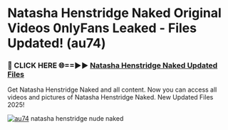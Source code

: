 # Natasha Henstridge Naked Original Videos 0nlyFans Leaked - Files Updated! (au74)

<h3>🔴 CLICK HERE 🌐==►► <a href="https://tinyurl.com/up5wt9bj" rel="nofollow">Natasha Henstridge Naked Updated Files</a></h3>

Get Natasha Henstridge Naked and all content. Now you can access all videos and pictures of Natasha Henstridge Naked. New Updated Files 2025!

[![au74](https://i.imgur.com/ABiUzMV.gif)](https://tinyurl.com/up5wt9bj)
natasha henstridge nude naked